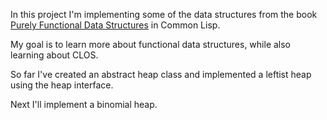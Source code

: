In this project I'm implementing some of the data structures from the book 
[Purely Functional Data Structures](https://www.amazon.com/Purely-Functional-Structures-Chris-Okasaki/dp/0521663504)
 in Common Lisp.

My goal is to learn more about functional data structures, while also learning about CLOS.

So far I've created an abstract heap class and implemented a leftist heap using the heap interface.

Next I'll implement a binomial heap.
